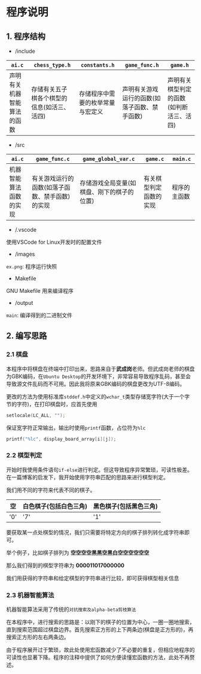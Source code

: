 # 程序说明

## 1. 程序结构

* /include

| `ai.c`                     | `chess_type.h`                             | `constants.h`                    | `game_func.h`                                | `game.h`                                 |
| -------------------------- | ------------------------------------------ | -------------------------------- | -------------------------------------------- | ---------------------------------------- |
| 声明有关机器智能算法的函数 | 存储有关五子棋各个棋型的信息(如活三、活四) | 存储程序中需要的枚举常量与宏定义 | 声明有关游戏运行的函数(如落子函数、禁手函数) | 声明有关棋型判定的函数(如判断活三、活四) |

* /src

| `ai.c`                 | `game_func.c`                                  | `game_global_var.c`                        | `game.c`               | `main.c`     |
| ---------------------- | ---------------------------------------------- | ------------------------------------------ | ---------------------- | ------------ |
| 机器智能算法函数的实现 | 有关游戏运行的函数(如落子函数、禁手函数)的实现 | 存储游戏全局变量(如棋盘、刚下的棋子的位置) | 有关棋型判定函数的实现 | 程序的主函数 |

* /.vscode

使用VSCode for Linux开发时的配置文件

* /images

`ex.png`: 程序运行快照

* Makefile

GNU Makefile 用来编译程序

* /output

`main`: 编译得到的二进制文件

## 2. 编写思路

### 2.1 棋盘

本程序中将棋盘在终端中打印出来，思路来自于**武成岗**老师。但武成岗老师的棋盘为GBK编码，在`Ubuntu Desktop`的开发环境下，非常容易导致程序乱码，甚至会导致源文件乱码而不可用。因此我将原来GBK编码的棋盘更改为UTF-8编码。

更改的方法为使用标准库`stddef.h`中定义的`wchar_t`类型存储宽字符(大于一个字节的字符)，在打印棋盘时，应首先使用

```c
setlocale(LC_ALL, "");
```

保证宽字符正常输出，输出时使用`printf`函数，占位符为`%lc`

```c
printf("%lc", display_board_array[i][j]);
```

### 2.2 棋型判定

开始时我使用条件语句`if-else`进行判定。但这导致程序异常繁琐，可读性极差。在一篇博客的启发下，我开始使用字符串匹配的思路来进行棋型判定。

我们用不同的字符来代表不同的棋子。

| 空   | 白色棋子(包括白色三角) | 黑色棋子(包括黑色三角) |
| ---- | ---------------------- | ---------------------- |
| '0'  | '7'                    | '1'                    |

要获取某一点处棋型的情况，我们只需要将特定方向的棋子排列转化成字符串即可。

举个例子，比如棋子排列为  **空空空空黑黑空黑白空空空空空空**

那么我们得到的棋型字符串为 **000011017000000**

我们用获得的字符串和给定棋型的字符串进行比较，即可获得棋型相关信息

### 2.3 机器智能算法

机器智能算法采用了传统的`对抗搜索及alpha-beta剪枝算法`

在本程序中，进行搜索的思路是：以刚下的棋子的位置为中心，一圈一圈地搜索，直到搜索范围超过棋盘边界。首先搜索正方形的上下两条边(棋盘是正方形的)，再搜索正方形的左右两条边。

由于程序展开过于繁琐，故此处使用宏函数减少了不必要的重复，但相应地程序的可读性也显著下降。程序的注释中提供了如何方便读懂宏函数的方法，此处不再赘述。

